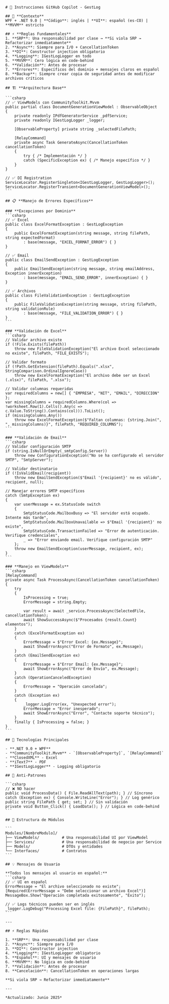 ````instructions
# 🚀 Instrucciones GitHub Copilot - GestLog

## 🎯 **Contexto**
WPF + .NET 9.0 | **Código**: inglés | **UI**: español (es-CO) | **MVVM** estricto

## ⚡ **Reglas Fundamentales**
1. **SRP**: Una responsabilidad por clase → **Si viola SRP → Refactorizar inmediatamente**
2. **Async**: Siempre para I/O + CancellationToken
3. **DI**: Constructor injection obligatorio
4. **Logging**: IGestLogLogger en todo
5. **MVVM**: Cero lógica en code-behind
6. **Validación**: Antes de procesar
7. **Errores**: Específicos del dominio + mensajes claros en español
8. **Backup**: Siempre crear copia de seguridad antes de modificar archivos críticos

## 🏗️ **Arquitectura Base**

```csharp
// ✅ ViewModels con CommunityToolkit.Mvvm
public partial class DocumentGenerationViewModel : ObservableObject
{
    private readonly IPdfGeneratorService _pdfService;
    private readonly IGestLogLogger _logger;
    
    [ObservableProperty] private string _selectedFilePath;
    
    [RelayCommand]
    private async Task GenerateAsync(CancellationToken cancellationToken)
    {
        try { /* Implementación */ }
        catch (SpecificException ex) { /* Manejo específico */ }
    }
}

// ✅ DI Registration
ServiceLocator.RegisterSingleton<IGestLogLogger, GestLogLogger>();
ServiceLocator.RegisterTransient<DocumentGenerationViewModel>();
```

## 📋 **Manejo de Errores Específicos**

### **Excepciones por Dominio**
```csharp
// ✅ Excel
public class ExcelFormatException : GestLogException
{
    public ExcelFormatException(string message, string filePath, string expectedFormat) 
        : base(message, "EXCEL_FORMAT_ERROR") { }
}

// ✅ Email
public class EmailSendException : GestLogException
{
    public EmailSendException(string message, string emailAddress, Exception innerException) 
        : base(message, "EMAIL_SEND_ERROR", innerException) { }
}

// ✅ Archivos
public class FileValidationException : GestLogException
{
    public FileValidationException(string message, string filePath, string validationRule) 
        : base(message, "FILE_VALIDATION_ERROR") { }
}
```

### **Validación de Excel**
```csharp
// Validar archivo existe
if (!File.Exists(filePath))
    throw new FileValidationException("El archivo Excel seleccionado no existe", filePath, "FILE_EXISTS");

// Validar formato
if (!Path.GetExtension(filePath).Equals(".xlsx", StringComparison.OrdinalIgnoreCase))
    throw new ExcelFormatException("El archivo debe ser un Excel (.xlsx)", filePath, ".xlsx");

// Validar columnas requeridas
var requiredColumns = new[] { "EMPRESA", "NIT", "EMAIL", "DIRECCION" };
var missingColumns = requiredColumns.Where(col => !worksheet.Row(1).Cells().Any(c => c.Value.ToString().Contains(col))).ToList();
if (missingColumns.Any())
    throw new ExcelFormatException($"Faltan columnas: {string.Join(", ", missingColumns)}", filePath, "REQUIRED_COLUMNS");
```

### **Validación de Email**
```csharp
// Validar configuración SMTP
if (string.IsNullOrEmpty(_smtpConfig.Server))
    throw new ConfigurationException("No se ha configurado el servidor SMTP", "SmtpServer");

// Validar destinatario
if (!IsValidEmail(recipient))
    throw new EmailSendException($"Email '{recipient}' no es válido", recipient, null);

// Manejar errores SMTP específicos
catch (SmtpException ex)
{
    var userMessage = ex.StatusCode switch
    {
        SmtpStatusCode.MailboxBusy => "El servidor está ocupado. Intente más tarde",
        SmtpStatusCode.MailboxUnavailable => $"Email '{recipient}' no existe",
        SmtpStatusCode.TransactionFailed => "Error de autenticación. Verifique credenciales",
        _ => "Error enviando email. Verifique configuración SMTP"
    };
    throw new EmailSendException(userMessage, recipient, ex);
}
```

### **Manejo en ViewModels**
```csharp
[RelayCommand]
private async Task ProcessAsync(CancellationToken cancellationToken)
{
    try
    {
        IsProcessing = true;
        ErrorMessage = string.Empty;
        
        var result = await _service.ProcessAsync(SelectedFile, cancellationToken);
        await ShowSuccessAsync($"Procesados {result.Count} elementos");
    }
    catch (ExcelFormatException ex)
    {
        ErrorMessage = $"Error Excel: {ex.Message}";
        await ShowErrorAsync("Error de Formato", ex.Message);
    }
    catch (EmailSendException ex)
    {
        ErrorMessage = $"Error Email: {ex.Message}";
        await ShowErrorAsync("Error de Envío", ex.Message);
    }
    catch (OperationCanceledException)
    {
        ErrorMessage = "Operación cancelada";
    }
    catch (Exception ex)
    {
        _logger.LogError(ex, "Unexpected error");
        ErrorMessage = "Error inesperado";
        await ShowErrorAsync("Error", "Contacte soporte técnico");
    }
    finally { IsProcessing = false; }
}
```

## 🎯 Tecnologías Principales

- **.NET 9.0 + WPF**
- **CommunityToolkit.Mvvm** - `[ObservableProperty]`, `[RelayCommand]`
- **ClosedXML** - Excel
- **iText7** - PDF
- **IGestLogLogger** - Logging obligatorio

## 🚫 Anti-Patrones

```csharp
// ❌ NO hacer
public void ProcessData() { File.ReadAllText(path); } // Síncrono
catch (Exception ex) { Console.WriteLine("Error"); } // Log genérico
public string FilePath { get; set; } // Sin validación
private void Button_Click() { LoadData(); } // Lógica en code-behind
```

## 📁 Estructura de Módulos

```
Modules/[NombreModulo]/
├── ViewModels/          # Una responsabilidad UI por ViewModel
├── Services/            # Una responsabilidad de negocio por Service
├── Models/              # DTOs y entidades
└── Interfaces/          # Contratos
```

## 💡 Mensajes de Usuario

**Todos los mensajes al usuario en español:**
```csharp
// ✅ UI en español
ErrorMessage = "El archivo seleccionado no existe";
[Required(ErrorMessage = "Debe seleccionar un archivo Excel")]
MessageBox.Show("Operación completada exitosamente", "Éxito");

// ✅ Logs técnicos pueden ser en inglés
_logger.LogDebug("Processing Excel file: {FilePath}", filePath);
```

---

## ⚡ Reglas Rápidas

1. **SRP**: Una responsabilidad por clase
2. **Async**: Siempre para I/O
3. **DI**: Constructor injection
4. **Logging**: IGestLogLogger obligatorio
5. **Español**: UI y mensajes de usuario
6. **MVVM**: No lógica en code-behind
7. **Validación**: Antes de procesar
8. **Cancelación**: CancellationToken en operaciones largas

**Si viola SRP → Refactorizar inmediatamente**

---

*Actualizado: Junio 2025*
